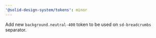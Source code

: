 ```yaml
---
'@solid-design-system/tokens': minor
---
```


Add new `background.neutral-400` token to be used on `sd-breadcrumbs` separator.

